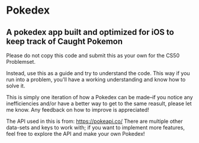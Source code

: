 # Pokedex
## A pokedex app built and optimized for iOS to keep track of Caught Pokemon
Please do not copy this code and submit this as your own for the CS50 Problemset.

Instead, use this as a guide and try to understand the code. This way if you run into a problem, you'll have a working understanding and know how to solve it.

This is simply one iteration of how a Pokedex can be made–if you notice any inefficiencies and/or have a better way to get to the same reasult, please let me know. Any feedback on how to improve is appreciated!

The API used in this is from: https://pokeapi.co/
There are multiple other data-sets and keys to work with; if you want to implement more features, feel free to explore the API and make your own Pokedex!
